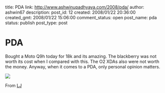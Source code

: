 title: PDA
link: http://www.ashwinupadhyaya.com/2008/pda/
author: ashwin67
description: 
post_id: 12
created: 2008/01/22 20:36:00
created_gmt: 2008/01/22 15:06:00
comment_status: open
post_name: pda
status: publish
post_type: post

# PDA

Bought a Moto Q9h today for 18k and its amazing. The blackberry was not worth its cost when I compared with this. The O2 XDAs also were not worth the money. Anyway, when it comes to a PDA, only personal opinion matters. 

![](http://lh3.ggpht.com/ashwin67/SMlR0Fs9wfI/AAAAAAAAA3Y/7jmIwffkng0/s144/moto.jpg)

From [LJ](http://picasaweb.google.com/ashwin67/LJ)